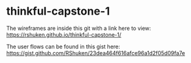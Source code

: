 # thinkful-capstone-1



The wireframes are inside this git with a link here to view: https://rshuken.github.io/thinkful-capstone-1/


The user flows can be found in this gist here: https://gist.github.com/RShuken/23dea464f616afce96a1d2f05d09fa7e
